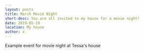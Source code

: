 ```yaml
---
layout: posts
title: March Movie Night
short-desc: You are all invited to my house for a movie night!
date: 2019-05-19
location: My house
author: x
---
```

Example event for movie night at Tessa's house
